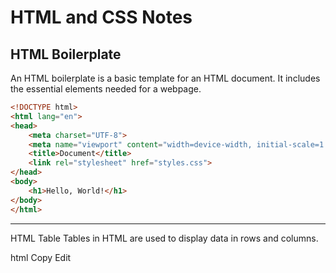 # HTML and CSS Notes

## HTML Boilerplate
An HTML boilerplate is a basic template for an HTML document. It includes the essential elements needed for a webpage.

```html
<!DOCTYPE html>
<html lang="en">
<head>
    <meta charset="UTF-8">
    <meta name="viewport" content="width=device-width, initial-scale=1.0">
    <title>Document</title>
    <link rel="stylesheet" href="styles.css">
</head>
<body>
    <h1>Hello, World!</h1>
</body>
</html>

```


---

HTML Table
Tables in HTML are used to display data in rows and columns.

html
Copy
Edit
